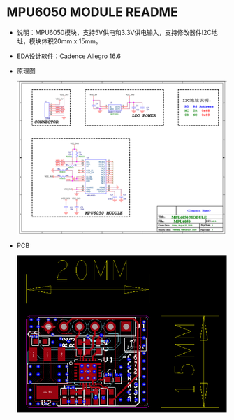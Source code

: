 # MPU6050 MODULE README

- 说明：MPU6050模块，支持5V供电和3.3V供电输入，支持修改器件I2C地址，模块体积20mm x 15mm。

- EDA设计软件：Cadence Allegro 16.6

- 原理图

	![SCH](/Picture/SCH.png)

- PCB

	![PCB](/Picture/PCB.png)
